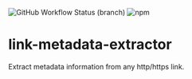 ![GitHub Workflow Status (branch)](https://img.shields.io/github/workflow/status/stackblogger/link-meta-extractor/CI/master?style=flat-square&logo=github&color=success)
![npm](https://img.shields.io/npm/v/meta-fetcher?style=flat-square&color=success&logo=npm)

# link-metadata-extractor

Extract metadata information from any http/https link.
